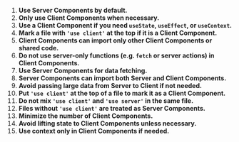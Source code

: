 1. **Use Server Components by default.**
2. **Only use Client Components when necessary.**
3. **Use a Client Component if you need `useState`, `useEffect`, or `useContext`.**
4. **Mark a file with `'use client'` at the top if it is a Client Component.**
5. **Client Components can import only other Client Components or shared code.**
6. **Do not use server-only functions (e.g. `fetch` or server actions) in Client Components.**
7. **Use Server Components for data fetching.**
8. **Server Components can import both Server and Client Components.**
9. **Avoid passing large data from Server to Client if not needed.**
10. **Put `'use client'` at the top of a file to mark it as a Client Component.**
11. **Do not mix `'use client'` and `'use server'` in the same file.**
12. **Files without `'use client'` are treated as Server Components.**
13. **Minimize the number of Client Components.**
14. **Avoid lifting state to Client Components unless necessary.**
15. **Use context only in Client Components if needed.**